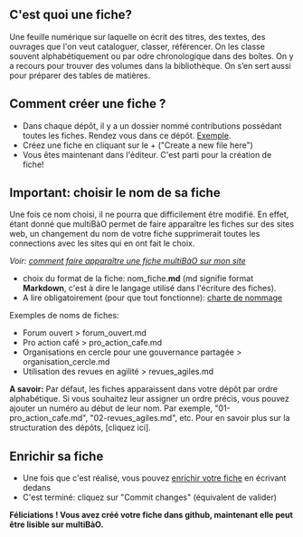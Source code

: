 
## C'est quoi une fiche? 
Une feuille numérique sur laquelle on écrit des titres, des textes, des ouvrages que l'on veut cataloguer, classer, référencer. On les classe souvent alphabétiquement ou par odre chronologique dans des boîtes.
On y a recours pour trouver des volumes dans la bibliothèque. On s’en sert aussi pour préparer des tables de matières.

## Comment créer une fiche ? 

* Dans chaque dépôt, il y a un dossier nommé contributions possédant toutes les fiches. Rendez vous dans ce dépôt. [Exemple](https://github.com/multibao/contributions/tree/master/contributions).
* Créez une fiche en cliquant sur le + ("Create a new file here")
* Vous êtes maintenant dans l'éditeur. C'est parti pour la création de fiche!

## Important: choisir le nom de sa fiche 

Une fois ce nom choisi, il ne pourra que difficilement être modifié. En effet, étant donné que multiBàO permet de faire apparaître les fiches sur des sites web, un changement du nom de votre fiche supprimerait toutes les connections avec les sites qui en ont fait le choix. 

*Voir: [comment faire apparaître une fiche multiBàO sur mon site](https://github.com/multibao/documentation/blob/master/fiches/faire_apparaitre_fiche_sur_mon_site.md)*

  * choix du format de la fiche: nom_fiche.**md** (md signifie format **Markdown**, c'est à dire le langage utilisé dans l'écriture des fiches). 
  * A lire obligatoirement (pour que tout fonctionne): [charte de nommage](https://github.com/multibao/modele_de_depot/blob/master/contributions/7-charte_de_nommage.md)
  
Exemples de noms de fiches:
  * Forum ouvert > forum_ouvert.md
  * Pro action café > pro_action_cafe.md
  * Organisations en cercle pour une gouvernance partagée > organisation_cercle.md
  * Utilisation des revues en agilité > revues_agiles.md
  
**A savoir:** Par défaut, les fiches apparaissent dans votre dépôt par ordre alphabétique. Si vous souhaitez leur assigner un ordre précis, vous pouvez ajouter un numéro au début de leur nom. Par exemple, "01-pro_action_cafe.md", "02-revues_agiles.md", etc. Pour en savoir plus sur la structuration des dépôts, [cliquez ici].
  
## Enrichir sa fiche

  * Une fois que c'est réalisé, vous pouvez [enrichir votre fiche](https://github.com/multibao/documentation/blob/master/fiches/enrichir_une_fiche.md) en écrivant dedans
  * C'est terminé: cliquez sur "Commit changes" (équivalent de valider)
  
**Féliciations ! Vous avez créé votre fiche dans github, maintenant elle peut être lisible sur multiBàO.**
